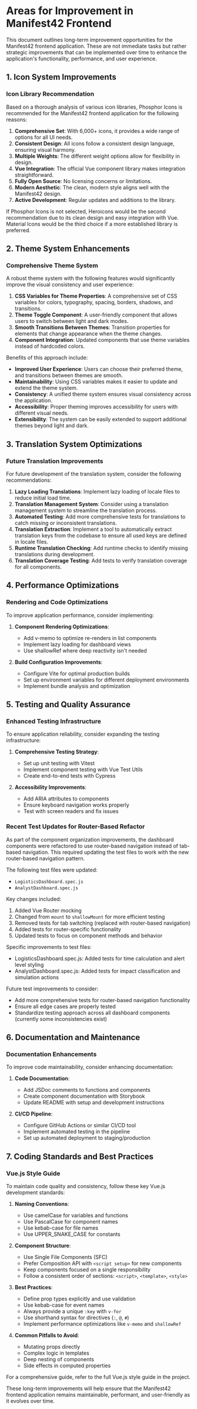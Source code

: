 # Areas for Improvement in Manifest42 Frontend

This document outlines long-term improvement opportunities for the Manifest42 frontend application. These are not immediate tasks but rather strategic improvements that can be implemented over time to enhance the application's functionality, performance, and user experience.

## 1. Icon System Improvements

### Icon Library Recommendation

Based on a thorough analysis of various icon libraries, Phosphor Icons is recommended for the Manifest42 frontend application for the following reasons:

1. **Comprehensive Set**: With 6,000+ icons, it provides a wide range of options for all UI needs.
2. **Consistent Design**: All icons follow a consistent design language, ensuring visual harmony.
3. **Multiple Weights**: The different weight options allow for flexibility in design.
4. **Vue Integration**: The official Vue component library makes integration straightforward.
5. **Fully Open Source**: No licensing concerns or limitations.
6. **Modern Aesthetic**: The clean, modern style aligns well with the Manifest42 design.
7. **Active Development**: Regular updates and additions to the library.

If Phosphor Icons is not selected, Heroicons would be the second recommendation due to its clean design and easy integration with Vue. Material Icons would be the third choice if a more established library is preferred.

## 2. Theme System Enhancements

### Comprehensive Theme System

A robust theme system with the following features would significantly improve the visual consistency and user experience:

1. **CSS Variables for Theme Properties**: A comprehensive set of CSS variables for colors, typography, spacing, borders, shadows, and transitions.
2. **Theme Toggle Component**: A user-friendly component that allows users to switch between light and dark modes.
3. **Smooth Transitions Between Themes**: Transition properties for elements that change appearance when the theme changes.
4. **Component Integration**: Updated components that use theme variables instead of hardcoded colors.

Benefits of this approach include:
- **Improved User Experience**: Users can choose their preferred theme, and transitions between themes are smooth.
- **Maintainability**: Using CSS variables makes it easier to update and extend the theme system.
- **Consistency**: A unified theme system ensures visual consistency across the application.
- **Accessibility**: Proper theming improves accessibility for users with different visual needs.
- **Extensibility**: The system can be easily extended to support additional themes beyond light and dark.

## 3. Translation System Optimizations

### Future Translation Improvements

For future development of the translation system, consider the following recommendations:

1. **Lazy Loading Translations**: Implement lazy loading of locale files to reduce initial load time.
2. **Translation Management System**: Consider using a translation management system to streamline the translation process.
3. **Automated Testing**: Add more comprehensive tests for translations to catch missing or inconsistent translations.
4. **Translation Extraction**: Implement a tool to automatically extract translation keys from the codebase to ensure all used keys are defined in locale files.
5. **Runtime Translation Checking**: Add runtime checks to identify missing translations during development.
6. **Translation Coverage Testing**: Add tests to verify translation coverage for all components.

## 4. Performance Optimizations

### Rendering and Code Optimizations

To improve application performance, consider implementing:

1. **Component Rendering Optimizations**:
   - Add v-memo to optimize re-renders in list components
   - Implement lazy loading for dashboard views
   - Use shallowRef where deep reactivity isn't needed

2. **Build Configuration Improvements**:
   - Configure Vite for optimal production builds
   - Set up environment variables for different deployment environments
   - Implement bundle analysis and optimization

## 5. Testing and Quality Assurance

### Enhanced Testing Infrastructure

To ensure application reliability, consider expanding the testing infrastructure:

1. **Comprehensive Testing Strategy**:
   - Set up unit testing with Vitest
   - Implement component testing with Vue Test Utils
   - Create end-to-end tests with Cypress

2. **Accessibility Improvements**:
   - Add ARIA attributes to components
   - Ensure keyboard navigation works properly
   - Test with screen readers and fix issues

### Recent Test Updates for Router-Based Refactor

As part of the component organization improvements, the dashboard components were refactored to use router-based navigation instead of tab-based navigation. This required updating the test files to work with the new router-based navigation pattern.

The following test files were updated:
- `LogisticsDashboard.spec.js`
- `AnalystDashboard.spec.js`

Key changes included:
1. Added Vue Router mocking
2. Changed from `mount` to `shallowMount` for more efficient testing
3. Removed tests for tab switching (replaced with router-based navigation)
4. Added tests for router-specific functionality
5. Updated tests to focus on component methods and behavior

Specific improvements to test files:
- LogisticsDashboard.spec.js: Added tests for time calculation and alert level styling
- AnalystDashboard.spec.js: Added tests for impact classification and simulation actions

Future test improvements to consider:
- Add more comprehensive tests for router-based navigation functionality
- Ensure all edge cases are properly tested
- Standardize testing approach across all dashboard components (currently some inconsistencies exist)

## 6. Documentation and Maintenance

### Documentation Enhancements

To improve code maintainability, consider enhancing documentation:

1. **Code Documentation**:
   - Add JSDoc comments to functions and components
   - Create component documentation with Storybook
   - Update README with setup and development instructions

2. **CI/CD Pipeline**:
   - Configure GitHub Actions or similar CI/CD tool
   - Implement automated testing in the pipeline
   - Set up automated deployment to staging/production

## 7. Coding Standards and Best Practices

### Vue.js Style Guide

To maintain code quality and consistency, follow these key Vue.js development standards:

1. **Naming Conventions**:
   - Use camelCase for variables and functions
   - Use PascalCase for component names
   - Use kebab-case for file names
   - Use UPPER_SNAKE_CASE for constants

2. **Component Structure**:
   - Use Single File Components (SFC)
   - Prefer Composition API with `<script setup>` for new components
   - Keep components focused on a single responsibility
   - Follow a consistent order of sections: `<script>`, `<template>`, `<style>`

3. **Best Practices**:
   - Define prop types explicitly and use validation
   - Use kebab-case for event names
   - Always provide a unique `:key` with `v-for`
   - Use shorthand syntax for directives (`:`, `@`, `#`)
   - Implement performance optimizations like `v-memo` and `shallowRef`

4. **Common Pitfalls to Avoid**:
   - Mutating props directly
   - Complex logic in templates
   - Deep nesting of components
   - Side effects in computed properties

For a comprehensive guide, refer to the full Vue.js style guide in the project.

These long-term improvements will help ensure that the Manifest42 frontend application remains maintainable, performant, and user-friendly as it evolves over time.
